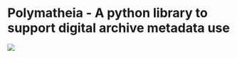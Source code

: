 # Polymatheia - A python library to support digital archive metadata use

![](https://github.com/scmmmh/polymatheia/workflows/Validation/badge.svg)
